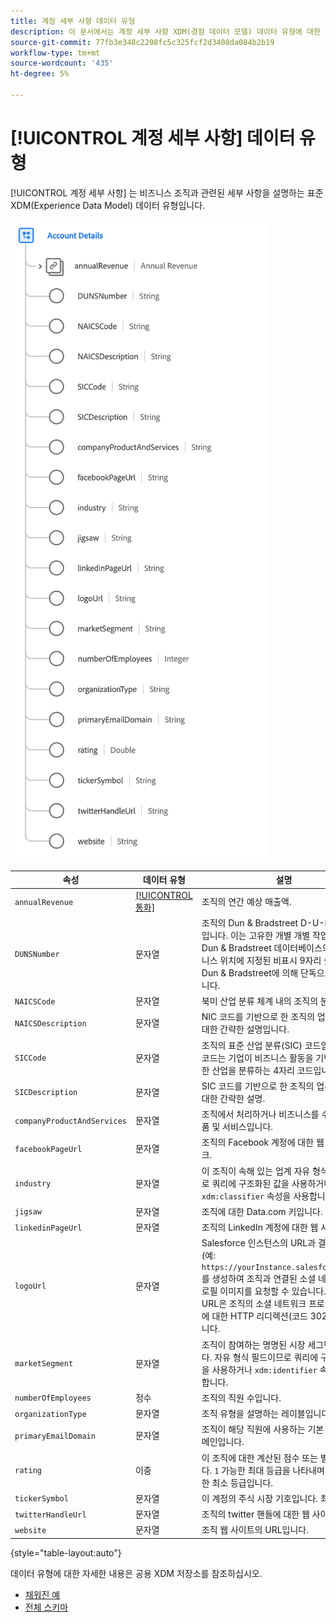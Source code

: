 ```yaml
---
title: 계정 세부 사항 데이터 유형
description: 이 문서에서는 계정 세부 사항 XDM(경험 데이터 모델) 데이터 유형에 대한 개요를 제공합니다.
source-git-commit: 77fb3e348c2298fc5c325fcf2d3408da084b2b19
workflow-type: tm+mt
source-wordcount: '435'
ht-degree: 5%

---
```


# [!UICONTROL 계정 세부 사항] 데이터 유형

[!UICONTROL 계정 세부 사항] 는 비즈니스 조직과 관련된 세부 사항을 설명하는 표준 XDM(Experience Data Model) 데이터 유형입니다.

![데이터 유형 구조](../images/data-types/account-details.png)

| 속성 | 데이터 유형 | 설명 |
| --- | --- | --- |
| `annualRevenue` | [[!UICONTROL 통화]](./currency.md) | 조직의 연간 예상 매출액. |
| `DUNSNumber` | 문자열 | 조직의 Dun &amp; Bradstreet D-U-N-S 번호입니다. 이는 고유한 개별 개별 작업을 갖는 Dun &amp; Bradstreet 데이터베이스의 각 비즈니스 위치에 지정된 비표시 9자리 숫자이며 Dun &amp; Bradstreet에 의해 단독으로 유지됩니다. |
| `NAICSCode` | 문자열 | 북미 산업 분류 체계 내의 조직의 분류. |
| `NAICSDescription` | 문자열 | NIC 코드를 기반으로 한 조직의 업무 라인에 대한 간략한 설명입니다. |
| `SICCode` | 문자열 | 조직의 표준 산업 분류(SIC) 코드입니다. 이 코드는 기업이 비즈니스 활동을 기반으로 속한 산업을 분류하는 4자리 코드입니다. |
| `SICDescription` | 문자열 | SIC 코드를 기반으로 한 조직의 업무 라인에 대한 간략한 설명. |
| `companyProductAndServices` | 문자열 | 조직에서 처리하거나 비즈니스를 수행하는 제품 및 서비스입니다. |
| `facebookPageUrl` | 문자열 | 조직의 Facebook 계정에 대한 웹 사이트 링크. |
| `industry` | 문자열 | 이 조직이 속해 있는 업계 자유 형식 필드이므로 쿼리에 구조화된 값을 사용하거나 `xdm:classifier` 속성을 사용합니다. |
| `jigsaw` | 문자열 | 조직에 대한 Data.com 키입니다. |
| `linkedinPageUrl` | 문자열 | 조직의 LinkedIn 계정에 대한 웹 사이트 링크. |
| `logoUrl` | 문자열 | Salesforce 인스턴스의 URL과 결합할 경로(예: `https://yourInstance.salesforce.com/`)를 생성하여 조직과 연결된 소셜 네트워크 프로필 이미지를 요청할 수 있습니다. 생성된 URL은 조직의 소셜 네트워크 프로필 이미지에 대한 HTTP 리디렉션(코드 302)을 반환합니다. |
| `marketSegment` | 문자열 | 조직이 참여하는 명명된 시장 세그먼트입니다. 자유 형식 필드이므로 쿼리에 구조화된 값을 사용하거나 `xdm:identifier` 속성을 사용합니다. |
| `numberOfEmployees` | 정수 | 조직의 직원 수입니다. |
| `organizationType` | 문자열 | 조직 유형을 설명하는 레이블입니다. |
| `primaryEmailDomain` | 문자열 | 조직이 해당 직원에 사용하는 기본 이메일 도메인입니다. |
| `rating` | 이중 | 이 조직에 대한 계산된 점수 또는 별 등급입니다. `1` 가능한 최대 등급을 나타내며 `0` 는 가능한 최소 등급입니다. |
| `tickerSymbol` | 문자열 | 이 계정의 주식 시장 기호입니다. 최대 20자. |
| `twitterHandleUrl` | 문자열 | 조직의 twitter 핸들에 대한 웹 사이트 링크. |
| `website` | 문자열 | 조직 웹 사이트의 URL입니다. |

{style=&quot;table-layout:auto&quot;}

데이터 유형에 대한 자세한 내용은 공용 XDM 저장소를 참조하십시오.

* [채워진 예](https://github.com/adobe/xdm/blob/master/components/datatypes/b2b/account-organization.example.1.json)
* [전체 스키마](https://github.com/adobe/xdm/blob/master/components/datatypes/b2b/account-organization.schema.json)
